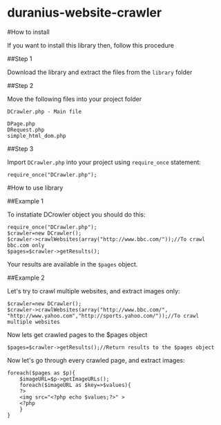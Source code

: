 duranius-website-crawler
========================

#How to install

If you want to install this library then, follow this procedure

##Step 1

Download the library and extract the files from the `library` folder

##Step 2

Move the following files into your project folder

```
DCrawler.php - Main file

DPage.php
DRequest.php
simple_html_dom.php
```

##Step 3

Import `DCrawler.php` into your project using `require_once` statement:

```
require_once("DCrawler.php");
```


#How to use library

##Example 1

To instatiate DCrowler object you should do this:

```
require_once("DCrawler.php");
$crawler=new DCrawler();
$crawler->crawlWebsites(array("http://www.bbc.com/"));//To crawl bbc.com only
$pages=$crawler->getResults();
```

Your results are available in the `$pages` object.


##Example 2

Let's try to crawl multiple websites, and extract images only:


```
$crawler=new DCrawler();
$crawler->crawlWebsites(array("http://www.bbc.com/", "http://www.yahoo.com","http://sports.yahoo.com/"));//To crawl multiple websites
```

Now lets get crawled pages to the $pages object

```
$pages=$crawler->getResults();//Return results to the $pages object
```

Now let's go through every crawled page, and extract images:

```
foreach($pages as $p){
    $imageURL=$p->getImageURLs();
	foreach($imageURL as $key=>$values){
    ?> 
	<img src="<?php echo $values;?>" >
	<?php 
	}
}
```


